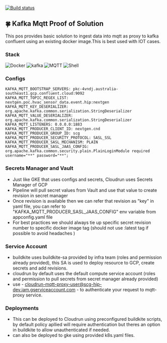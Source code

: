 [![Build status](https://badge.buildkite.com/b5e100ec73a04a809861da57daba7834e7cc6a29f34ed1181c.svg)](https://buildkite.com/scentregroup/sg-cp-kafka-mqtt)

## 🍀 Kafka Mqtt Proof of Solution

This pos provides basic solution to ingest data into mqtt as proxy to kafka confluent using an existing docker image.This is best used with IOT cases.

### Stack
![Docker](https://img.shields.io/badge/docker-%2357A143.svg?style=for-the-badge&logo=docker&logoColor=white) ![kafka](https://img.shields.io/badge/kafka-%2357A143.svg?style=for-the-badge&logo=kafka&logoColor=white) ![MQTT](https://img.shields.io/badge/mqtt-%2357A143.svg?style=for-the-badge&logo=mqtt&logoColor=white) ![Shell](https://img.shields.io/badge/shell-%2357A143.svg?style=for-the-badge&logo=shell&logoColor=white) 

### Configs
```
KAFKA_MQTT_BOOTSTRAP_SERVERS: pkc-4vndj.australia-southeast1.gcp.confluent.cloud:9092
KAFKA_MQTT_TOPIC_REGEX_LIST: nextgen.poc.hvac_sensor_data.event.hip:nextgen
KAFKA_MQTT_KEY_DESERIALIZER: org.apache.kafka.common.serialization.StringDeserializer
KAFKA_MQTT_VALUE_DESERIALIZER: org.apache.kafka.common.serialization.StringDeserializer
KAFKA_MQTT_LISTENERS: 0.0.0.0:1883
KAFKA_MQTT_PRODUCER_CLIENT_ID: nextgen.cnd
KAFKA_MQTT_PRODUCER_GROUP_ID: scg
KAFKA_MQTT_PRODUCER_SECURITY_PROTOCOL: SASL_SSL
KAFKA_MQTT_PRODUCER_SASL_MECHANISM: PLAIN
KAFKA_MQTT_PRODUCER_SASL_JAAS_CONFIG: org.apache.kafka.common.security.plain.PlainLoginModule required username="**" password="**";
```

### Secrets Manager and Vault
- Just like GKE that uses configs and secrets, Cloudrun uses Secrets Manager of GCP
- Pipeline will pull secret values from Vault and use that value to create revision in secret manager
- Once revision is available then we can refer that revision as "key" in yaml file, you can refer to "KAFKA_MQTT_PRODUCER_SASL_JAAS_CONFIG" env variable from appconfig.yaml file
- For best practices we should always tie up specific secret revision number to specific docker image tag (should not use :latest tag if possible to avoid headaches )

### Service Account
- buildkite uses buildkite-sa provided by infra team (roles and permission already provided), this SA is used to deploy resource to GCP, create secrets and add revisions.
- cloudrun by default uses the default compute service account (roles and permission to pull secrets from secret manager already provided)
- use - cloudrun-mqtt-proxy-user@scg-hip-dev.iam.gserviceaccount.com - to authenticate your request to mqtt-proxy service.

### Deployments
- This can be deployed to Cloudrun using preconfigured buildkite scripts, by default policy apllied will require authentication but theres an option in buildkite to allow unauthenticated if needed.
- can also be deployed to gke using provided k8s.yaml files.

